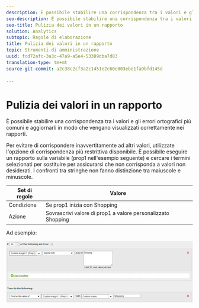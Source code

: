 ```yaml
---
description: È possibile stabilire una corrispondenza tra i valori e gli errori ortografici più comuni e aggiornarli in modo che vengano visualizzati correttamente nei rapporti.
seo-description: È possibile stabilire una corrispondenza tra i valori e gli errori ortografici più comuni e aggiornarli in modo che vengano visualizzati correttamente nei rapporti.
seo-title: Pulizia dei valori in un rapporto
solution: Analytics
subtopic: Regole di elaborazione
title: Pulizia dei valori in un rapporto
topic: Strumenti di amministrazione
uuid: fcd72afc-3a3c-47a9-a5e4-53389dba7d83
translation-type: tm+mt
source-git-commit: a2c38c2cf3a2c1451e2c60e003ebe1fa9bfd145d

---
```



# Pulizia dei valori in un rapporto

È possibile stabilire una corrispondenza tra i valori e gli errori ortografici più comuni e aggiornarli in modo che vengano visualizzati correttamente nei rapporti.

Per evitare di corrispondere inavvertitamente ad altri valori, utilizzate l'opzione di corrispondenza più restrittiva disponibile. È possibile eseguire un rapporto sulla variabile (prop1 nell'esempio seguente) e cercare i termini selezionati per sostituire per assicurarsi che non corrisponda a valori non desiderati. I confronti tra stringhe non fanno distinzione tra maiuscole e minuscole.

| Set di regole | Valore |
|---|---|
| Condizione | Se prop1 inizia con Shopping |
| Azione | Sovrascrivi valore di prop1 a valore personalizzato Shopping |

Ad esempio:

![](assets/clean-up-values-in-report.png)

